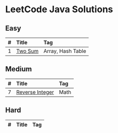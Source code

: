 # LeetCode Java Solutions

## Easy

| #   | Title           | Tag               |
| :-- | :-------------- | :---------------- |
| 1   | [Two Sum][0001] | Array, Hash Table |

## Medium

| #   | Title                   | Tag  |
| :-- | :---------------------- | :--- |
| 7   | [Reverse Integer][0007] | Math |

## Hard

| #   | Title | Tag |
| :-- | :---- | :-- |

[0001]: https://github.com/codeph-0bia/LeetCode-Java/tree/main/src/main/easy/_0001
[0007]: https://github.com/codeph-0bia/LeetCode-Java/tree/main/src/main/medium/_0007
